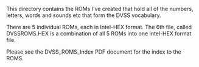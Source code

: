 This directory contains the ROMs I've created that hold all of the numbers, letters, words and sounds etc that form the DVSS vocabulary.

There are 5 individual ROMs, each in Intel-HEX format. The 6th file, called DVSSROMS.HEX is a combination of all 5 ROMs into one Intel-HEX format file.

Please see the DVSS_ROMS_Index PDF document for the index to the ROMS.
